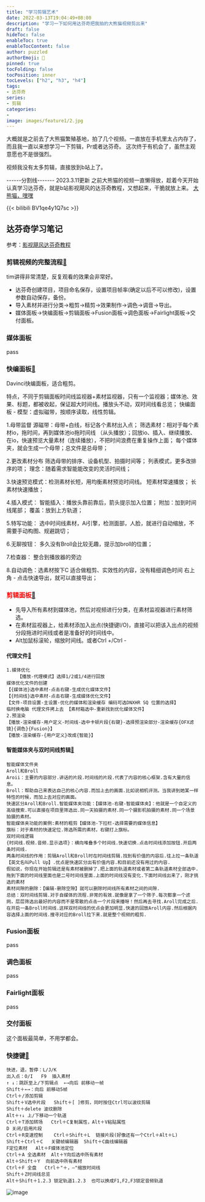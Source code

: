 ```yaml
---
title: "学习剪辑艺术"
date: 2022-03-13T19:04:49+08:00
description: "学习一下如何用达芬奇把我拍的大熊猫视频剪出来"
draft: false
hideToc: false
enableToc: true
enableTocContent: false
author: puzzled
authorEmoji: 👀
pinned: true
tocFolding: false
tocPosition: inner
tocLevels: ["h2", "h3", "h4"]
tags:
- 达芬奇
series:
- 剪辑
categories:
-
image: images/feature1/2.jpg
---
```


大概就是之前去了大熊猫繁殖基地，拍了几个视频。一直放在手机里太占内存了，而且我一直以来想学习一下剪辑，Pr或者达芬奇。
这次终于有机会了，虽然主观意愿也不是很强烈。

视频我没有太多剪辑，直接放到b站上了。

------分割线-------
2023.3.11更新
之前大熊猫的视频一直懒得放，趁着今天开始认真学习达芬奇，就是b站影视飓风的达芬奇教程，又想起来，干脆就放上来。
[大熊猫，嘿嘿](https://www.bilibili.com/video/BV1qe4y1Q7sc)

{{< bilibili BV1qe4y1Q7sc >}}

## 达芬奇学习笔记
参考：[影视飓风达芬奇教程](https://www.bilibili.com/video/BV1b7411A75j)
### 剪辑视频的完整流程[👀](https://www.bilibili.com/video/BV1B7411A7M1)
tim讲得非常清楚，反复观看的效果会非常好。
- 达芬奇创建项目，项目命名保存，设置项目帧率(确定以后不可以修改)，设置参数自动保存，备份。
- 导入素材并进行分类->粗剪->精剪->效果制作->调色->调音->导出。
- 媒体面板->快编面板->剪辑面板->Fusion面板->调色面板->Fairlight面板->交付面板。

### 媒体面板
pass

### 快编面板[👀](https://www.bilibili.com/video/BV1kE411u7cK)
Davinci快编面板，适合粗剪。

特点，不同于剪辑面板时间线监视器+素材监视器，只有一个监视器；媒体池、效果、标题，都被收起，保证超大时间线。播放头不动，双时间线看总览；
快编面板 - 模型：虚拟磁带，按顺序读取，线性剪辑。

1.母带监督
源磁带：母带+白线，标记各个素材出入点；
筛选素材：相对于每个素材io，拖时间，再到媒体池io拖时间线 （从头播放）；回放io、插入、继续播放、在io，快速预览大量素材（连续播放），不把时间浪费在重复操作上面；
每个媒体夹，就会生成一个母带；总文件是总母带；

2.更改素材分布 
筛选母带的排序、设备机型、拍摄时间等；
列表模式，更多改排序的项；
理念：随着需求智能能改变的灵活时间线；

3.快速预览模式：检测素材长短，用均衡素材预览时间线。
短素材常速播放；
长素材快速播放；

4.插入模式：
智能插入：播放头靠前靠后，箭头提示加入位置；
附加：加到时间线尾部；
覆盖：放到上方轨道；

5.特写功能： 
选中时间线素材，Ai引擎，检测面部，人脸，就进行自动缩放，不需要手动构图、规避跳切；

6.无聊按钮：
多久没有Broll会比较无趣，提示加broll的位置；

7.检查器：
整合到播放器的旁边

8.自动调色：选素材按下C
适合做粗剪、实效性的内容，没有精细调色时间
右上角 - 点击快速导出，就可以直接导出；

### <font color=red>**剪辑面板**</font>[👀](https://www.bilibili.com/video/BV1b7411A75j)
- 先导入所有素材到媒体池，然后对视频进行分类，在素材监视器进行素材筛选。
- 在素材监视器上，给素材添加入出点(快捷键I/O)，直接可以把该入出点的视频分段拖进时间线或者是准备好的时间线中。
- Alt加鼠标滚轮，缩放时间线。或者Ctrl +/Ctrl -

#### 代理文件[👀](https://www.bilibili.com/video/BV1W7411N7Nu/)
```
1.媒体优化
    【播放-代理模式】选择1/2或1/4进行回放
媒体优化文件的创建
【{媒体池}选中素材-点击右键-生成优化媒体文件】
【{时间线}选中素材-点击右键-生成媒体优化文件】
【文件-项目设置-主设置-优化的媒体和渲染缓存 编码可选DNXHR SQ 位置的选择】
临时换电脑 代理文件拷上去 【素材箱选中-重新找到优化媒体文件】
2.预渲染
【播放-渲染缓存-用户定义-时间线-选中卡顿片段{右键}-选择预渲染部分-渲染缓存{OFX滤镜}{调色}{Fusion}】
【播放-渲染缓存-{用户定义}改成{智能}】
```

#### 智能媒体夹与双时间线剪辑[👀](https://www.bilibili.com/video/BV1dE411x79b)
```
智能媒体文件夹
Aroll和Broll
Aroii：主要的内容部分.讲话的片段.时间线的片段.代表了内容的核心框架.含有大量的信息。
Broll：帮助自己来表达自己的核心内容.而加上去的画面.比如说相机评测。当我讲到她某一样特性的时候，而加上去对应的画面。
快速区分Aroll和Broll.智能媒体夹功能：【媒体池-右键-智能媒体夹】：他就是一个自定义的高级搜索.可以直接在项目里筛选出.同一天拍摄的素材.同一个摄影机拍摄的素材.同一个场景拍摄的素材。
智能媒体夹功能的案例:素材的粗剪【媒体池-下拉栏-选择需要的媒体信息】
旗标：对于素材的快速定位.筛选所需的素材，右键打上旗标。
双时间线逻辑
{时间线.视频.音频.显示选项}：横向堆叠多个时间线.快速切换.点击时间线添加按钮.开启两条时间线.
两条时间线的作用：剪辑Aroll和Broll时在时间线剪辑.找到有价值的内容后.往上拉一条轨道【英文名叫Pull Up】.优点是快速区分出有价值内容.和目前还没有用过的内容.
假如说，你现在开始剪辑还是有素材被删掉了.把上面的轨道素材或者第二条轨道素材全部选中.拖到下面的时间线里面也是二号时间线里面.上面的时间线没有变化.下面时间线出来了，刚才挑选的素材
素材间隙的删除：【编辑-删除空隙】就可以删除时间线所有素材之间的间隙.
总结：双时间线剪辑.对于自媒体的流程.非常的有效.就像是拿了一个筛子.每次都拿一个滤网，层层筛选出最好的内容而不是零散的点击一个片段来播呀！然后再去寻找.Aroll完成之后.在开启一条Broll时间线.这样双时间线的优点会更加明显.快速的回放Aroll内容.然后根据内容选择上面的时间线.搜寻对应的Broll拉下来.就是整个视频的粗剪.
```
### Fusion面板
pass

### 调色面板
pass

### Fairlight面板
pass

### 交付面板
这个面板最简单，不用学都会。

### 快捷键[👀](https://www.bilibili.com/video/BV1Ep4y117KA)
```
快进，退，暂停：L/J/K
出入点：O/I   F9  插入素材
↑ ↓：跳跃至上/下剪辑点  ←→向后 前移动一帧
Shift＋←→：向后 前移动5帧
Ctrl＋/添加剪辑
Shift＋V选中片段   Shift＋[ ]修剪，同时按住Ctrl可以波纹剪辑
Shift＋delete 波纹删除
Alt＋↑↓ 上/下移动一个轨道
Ctrl＋T添加转场   Ctrl＋C复制属性，Alt＋V粘贴属性
D 关闭/启用片段
Ctrl＋R变速控制    Ctrl＋Shift＋L  链接片段(好像还有一个Ctrl＋Alt＋L)
Shift＋Ctrl＋C   关键帧编辑器  Shift＋C曲线编辑器
F定位素材   Alt＋F媒体池定位
Ctrl＋A 全选素材  Alt＋Y向后选中所有素材   
Alt＋Shift＋Y  向前选中所有素材
Ctrl＋F 全盘   Ctrl＋"＋，—"缩放时间线
Shift＋Z时间线总览
Alt＋Shift＋1.2.3 锁定轨道1.2.3  也可以换成F1,F2,F3锁定音频轨道
```
![image](https://user-images.githubusercontent.com/74460276/224535792-65a365c2-ce56-46eb-aa5b-6b9b38b309ca.png)
